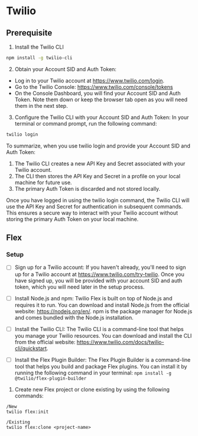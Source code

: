 # Twilio

## Prerequisite

1. Install the Twilio CLI
```bash
npm install -g twilio-cli
```
2. Obtain your Account SID and Auth Token:
- Log in to your Twilio account at https://www.twilio.com/login.
- Go to the Twilio Console: https://www.twilio.com/console/tokens
- On the Console Dashboard, you will find your Account SID and Auth Token. Note them down or keep the browser tab open as you will need them in the next step.

3. Configure the Twilio CLI with your Account SID and Auth Token:
In your terminal or command prompt, run the following command:
```bash
twilio login
```

To summarize, when you use twilio login and provide your Account SID and Auth Token:
1. The Twilio CLI creates a new API Key and Secret associated with your Twilio account.
2. The CLI then stores the API Key and Secret in a profile on your local machine for future use.
3. The primary Auth Token is discarded and not stored locally.

Once you have logged in using the twilio login command, the Twilio CLI will use the API Key and Secret for authentication in subsequent commands. This ensures a secure way to interact with your Twilio account without storing the primary Auth Token on your local machine.

## Flex

### Setup

- [ ] Sign up for a Twilio account: If you haven't already, you'll need to sign up for a Twilio account at https://www.twilio.com/try-twilio. Once you have signed up, you will be provided with your account SID and auth token, which you will need later in the setup process.

- [ ] Install Node.js and npm: Twilio Flex is built on top of Node.js and requires it to run. You can download and install Node.js from the official website: https://nodejs.org/en/. npm is the package manager for Node.js and comes bundled with the Node.js installation.

- [ ] Install the Twilio CLI: The Twilio CLI is a command-line tool that helps you manage your Twilio resources. You can download and install the CLI from the official website: https://www.twilio.com/docs/twilio-cli/quickstart.

- [ ] Install the Flex Plugin Builder: The Flex Plugin Builder is a command-line tool that helps you build and package Flex plugins. You can install it by running the following command in your terminal: `npm install -g @twilio/flex-plugin-builder`

1. Create new Flex project or clone existing by using the following commands:

```shell
/New
twilio flex:init

/Existing
twilio flex:clone <project-name>
```
